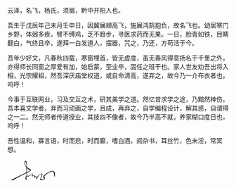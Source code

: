<!--
title:关于
desc:云泽，名飞，杨氏，须眉，黔中开阳人也。
template:about
date:ss
slogen: 来自地狱，路过人间，去往天堂
-->

云泽，名飞，杨氏，须眉，黔中开阳人也。

吾生于戊辰年己未月壬申日，因冀展翅高飞，施展鸿鹄抱负，故名飞也。幼居寒门乡野，体弱多疾，臂不缚鸡，乏不趋步，寻医求药而无果。一日，脸青如铁，目睛翻白，气终且卒，遂拜一白发道人，摆器，咒之，乃还，方苟活于今。

吾年少好文，凡春秋四载，寒窗埋首，皆无虚度，虽无春风得意扬名于千里之外，亦得师长同窗之厚爱有加，始启蒙，至业卒，固任之班干也。家人世友劝吾出将入相，光宗耀祖，然吾深厌庙堂权道，或自命清高，遂弃之，故今乃一介布衣者也，呜呼！

今事于互联网业，习及交互之术，研其美学之道。然忆昔求学之途，乃黯然神伤。吾本喜文学者，弃而习动画之学，且成，再弃之，自学编程设计，解其惑，自谓得之一二。然无师者传道授业，其技四不像者，故今乃半高不就，养家糊口度日也，呜呼！

吾性温和，寡言语，时而悲，时而癫，嗜白酒，阅杂书，耳丝竹，色未淫，常冥想。

<svg class="signature" viewBox="0 0 2133 1024" version="1" xmlns="http://www.w3.org/2000/svg" width="117" height="50"><path d="M884 749c-44 19-79 1-108 7-1-7 2-111 3-139l162-90c37-33 37-59-7-83-120-63-143-85-159-97 0-20 8-177-12-243-7-24-17-46-45-44-30 2-41 25-44 52-19 95 29 187 80 253 3 76 4 207 5 229-19 11-32 20-49 28-113 52-225 106-336 161L48 946c22 44 104-6 93-1l271-148c108-60 234-120 348-173 1 70 1 85-3 138-12 8-22 14-29 21-40 39-31 94 4 139 6 6 14 14 21 14 12 0 17-12 18-22 4-30 2-120 4-134 33-1 76 0 95-7 51-20 86-65 121-110 0 0-67 63-107 86zm48-259c14 6 8 14 6 15-52 35-103 55-159 81l-4-203c51 49 99 81 157 107zM757 332c-38-57-90-160-53-221 3-3 19-13 25-5 36 45 31 159 28 226zm-1 565c-41-28-42-71 1-112l-1 112zM2083 652c-5-97-51-135-149-124a197 197 0 0 0-51 13c-73 29-143 64-207 108-43 30-80 65-109 108-18 26-22 51-7 80 30 59 22 71-46 73h-48c-50-2-56-14-33-58 20-36 42-70 58-108 11-25 20-57-7-79-24-20-51-8-75 4-49 23-89 58-125 98-12 14-17 50-50 21-19-18-60 7-67-15-19-56-58-38-92-32-45 9-56-2-34-44 7-15 17-36 1-49-19-15-51 15-51 15 53-9 29 23 26 46-2 18-20 37-4 55 18 19 39 4 60 0 20-4 45-30 61 1 14 27-14 39-30 55-2 2-1 6-2 11 24 13 39-4 56-16 21-14 43-28 68-7 23 20 3 38-6 56-6 11-11 25 4 32s23-5 28-17c8-14 14-29 21-43 23-46 46-93 91-123 30-20 64-59 98-31 30 26-1 66-14 98-14 36-34 70-45 107-10 32-4 67 39 63 46-4 92-10 134-32 47-23 57-60 27-104-13-17-18-28-2-45a651 651 0 0 1 329-214c64-17 87-1 106 62s21 127 18 192c38-48 32-103 29-157z"/></svg>


